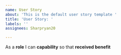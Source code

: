 ```yaml
---
name: User Story
about: 'This is the default user story template '
title: 'User Story: '
labels: ''
assignees: Sharpryan20

---
```


As a **role** I can **capability** so that **received benefit**
